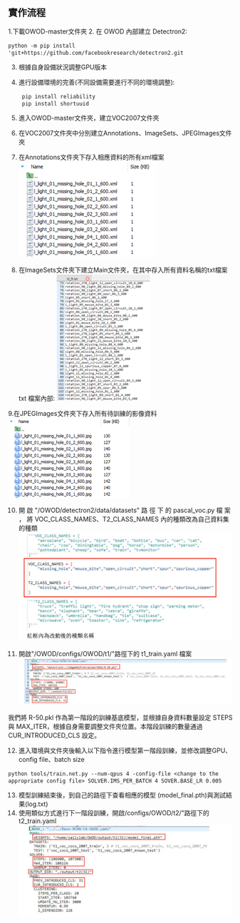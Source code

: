 ## 實作流程

1.下載OWOD-master文件夾
2. 在 OWOD 內部建立 Detectron2: 
   ```
   python -m pip install 'git+https://github.com/facebookresearch/detectron2.git
   ```
3. 根據自身設備狀況調整GPU版本
4. 進行設備環境的完善(不同設備需要進行不同的環境調整):
   ```
    pip install reliability
    pip install shortuuid
   ```
5. 進入OWOD-master文件夾，建立VOC2007文件夾
6. 在VOC2007文件夾中分別建立Annotations、ImageSets、JPEGImages文件夾 
7. 在Annotations文件夾下存入相應資料的所有xml檔案
![image1](https://github.com/ysq0917/YZU_Final_Project/blob/main/%E5%9C%96%E7%89%87%201.png)


8. 在ImageSets文件夾下建立Main文件夾，在其中存入所有資料名稱的txt檔案 txt 檔案內部:
![image2](https://github.com/ysq0917/YZU_Final_Project/blob/main/%E5%9C%96%E7%89%87%202.png)


9.在JPEGImages文件夾下存入所有待訓練的影像資料
![image3](https://github.com/ysq0917/YZU_Final_Project/blob/main/%E5%9C%96%E7%89%87%203.png)


10. 開 啟 "/OWOD/detectron2/data/datasets" 路 徑 下 的 pascal_voc.py 檔 案 ， 將 VOC_CLASS_NAMES、T2_CLASS_NAMES 內的種類改為自己資料集的種類
![image4](https://github.com/ysq0917/YZU_Final_Project/blob/main/image4.png)


11. 開啟"/OWOD/configs/OWOD/t1/"路徑下的 t1_train.yaml 檔案
![image5](https://github.com/ysq0917/YZU_Final_Project/blob/main/image5.png)

 我們將 R-50.pkl 作為第一階段的訓練基底模型，並根據自身資料數量設定 STEPS 與 MAX_ITER，根據自身需要調整文件夾位置。本階段訓練的數量通過 CUR_INTRODUCED_CLS 設定。

12. 進入環境與文件夾後輸入以下指令進行模型第一階段訓練，並修改調整GPU、config file、batch size
  ```
  python tools/train.net.py --num-qpus 4 -config-file <change to the appropriate config file> SOLVER.IMS_PER_BATCH 4 SOVER.BASE_LR 0.005
  
  ```
13. 模型訓練結束後，到自己的路徑下查看相應的模型 (model_final.pth)與測試結果(log.txt)
14. 使用類似方式進行下一階段訓練，開啟/configs/OWOD/t2/"路徑下的 t2_train.yaml
![image6](https://github.com/ysq0917/YZU_Final_Project/blob/main/image6.png)
 
 


 
